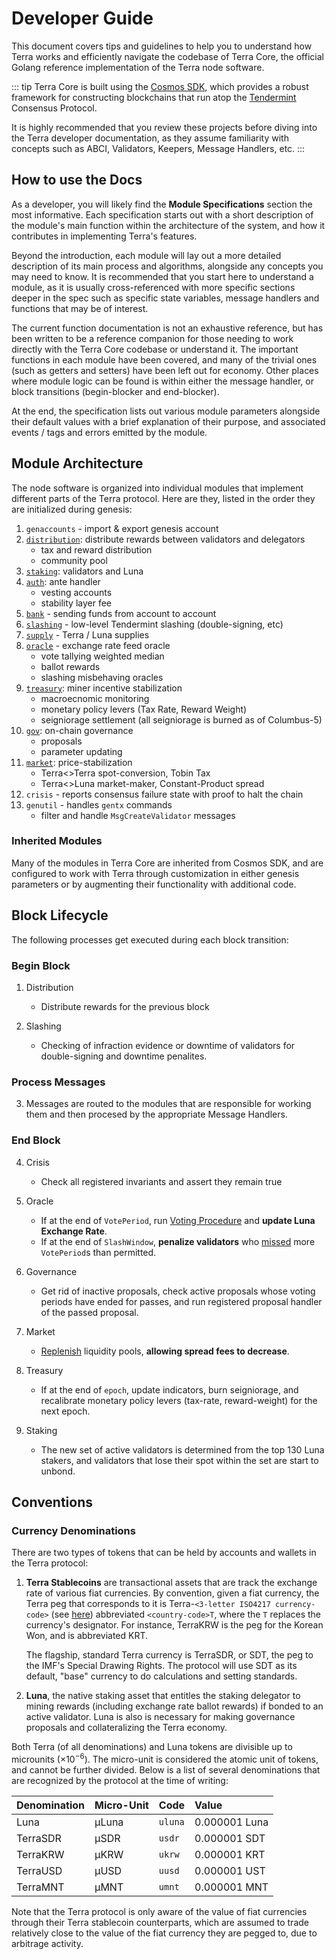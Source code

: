 # Developer Guide

This document covers tips and guidelines to help you to understand how Terra works and efficiently navigate the codebase of Terra Core, the official Golang reference implementation of the Terra node software.

::: tip
Terra Core is built using the [Cosmos SDK](https://cosmos.network/sdk), which provides a robust framework for constructing blockchains that run atop the [Tendermint](https://tendermint.com/) Consensus Protocol.

It is highly recommended that you review these projects before diving into the Terra developer documentation, as they assume familiarity with concepts such as ABCI, Validators, Keepers, Message Handlers, etc.
:::

## How to use the Docs

As a developer, you will likely find the **Module Specifications** section the most informative. Each specification starts out with a short description of the module's main function within the architecture of the system, and how it contributes in implementing Terra's features.

Beyond the introduction, each module will lay out a more detailed description of its main process and algorithms, alongside any concepts you may need to know. It is recommended that you start here to understand a module, as it is usually cross-referenced with more specific sections deeper in the spec such as specific state variables, message handlers and functions that may be of interest.

The current function documentation is not an exhaustive reference, but has been written to be a reference companion for those needing to work directly with the Terra Core codebase or understand it. The important functions in each module have been covered, and many of the trivial ones (such as getters and setters) have been left out for economy. Other places where module logic can be found is within either the message handler, or block transitions (begin-blocker and end-blocker).

At the end, the specification lists out various module parameters alongside their default values with a brief explanation of their purpose, and associated events / tags and errors emitted by the module.

## Module Architecture

The node software is organized into individual modules that implement different parts of the Terra protocol. Here are they, listed in the order they are initialized during genesis:

1. `genaccounts` - import & export genesis account
2. [`distribution`](spec-distribution.md): distribute rewards between validators and delegators
   - tax and reward distribution
   - community pool
3. [`staking`](spec-staking.md): validators and Luna
4. [`auth`](spec-auth.md): ante handler
   - vesting accounts
   - stability layer fee
5. [`bank`](spec-bank.md) - sending funds from account to account
6. [`slashing`](spec-slashing.md) - low-level Tendermint slashing (double-signing, etc)
7. [`supply`](spec-supply.md) - Terra / Luna supplies
8. [`oracle`](spec-oracle.md) - exchange rate feed oracle
   - vote tallying weighted median
   - ballot rewards
   - slashing misbehaving oracles
9. [`treasury`](spec-treasury.md): miner incentive stabilization
   - macroecnomic monitoring
   - monetary policy levers (Tax Rate, Reward Weight)
   - seigniorage settlement (all seigniorage is burned as of Columbus-5)
10. [`gov`](spec-governance.md): on-chain governance
    - proposals
    - parameter updating
11. [`market`](spec-market.md): price-stabilization
    - Terra<>Terra spot-conversion, Tobin Tax
    - Terra<>Luna market-maker, Constant-Product spread
12. `crisis` - reports consensus failure state with proof to halt the chain
13. `genutil` - handles `gentx` commands
    - filter and handle `MsgCreateValidator` messages

### Inherited Modules

Many of the modules in Terra Core are inherited from Cosmos SDK, and are configured to work with Terra through customization in either genesis parameters or by augmenting their functionality with additional code.

## Block Lifecycle

The following processes get executed during each block transition:

### Begin Block

1. Distribution

   - Distribute rewards for the previous block

2. Slashing
   - Checking of infraction evidence or downtime of validators for double-signing and downtime penalites.

### Process Messages

3. Messages are routed to the modules that are responsible for working them and then procesed by the appropriate Message Handlers.

### End Block

4. Crisis

   - Check all registered invariants and assert they remain true

5. Oracle

   - If at the end of `VotePeriod`, run [Voting Procedure](spec-oracle.md#voting-procedure) and **update Luna Exchange Rate**.
   - If at the end of `SlashWindow`, **penalize validators** who [missed](spec-oracle.md#slashing) more `VotePeriod`s than permitted.

6. Governance

   - Get rid of inactive proposals, check active proposals whose voting periods have ended for passes, and run registered proposal handler of the passed proposal.

7. Market

   - [Replenish](spec-market.md#end-block) liquidity pools, **allowing spread fees to decrease**.

8. Treasury

   - If at the end of `epoch`, update indicators, burn seigniorage, and recalibrate monetary policy levers (tax-rate, reward-weight) for the next epoch.

9. Staking
   - The new set of active validators is determined from the top 130 Luna stakers, and validators that lose their spot within the set are start to unbond.

## Conventions

### Currency Denominations

There are two types of tokens that can be held by accounts and wallets in the Terra protocol:

1. **Terra Stablecoins** are transactional assets that are track the exchange rate of various fiat currencies. By convention, given a fiat currency, the Terra peg that corresponds to it is Terra-`<3-letter ISO4217 currency-code>` (see [here](https://www.xe.com/iso4217.php)) abbreviated `<country-code>T`, where the `T` replaces the currency's designator. For instance, TerraKRW is the peg for the Korean Won, and is abbreviated KRT.

   The flagship, standard Terra currency is TerraSDR, or SDT, the peg to the IMF's Special Drawing Rights. The protocol will use SDT as its default, "base" currency to do calculations and setting standards.

2. **Luna**, the native staking asset that entitles the staking delegator to mining rewards (including exchange rate ballot rewards) if bonded to an active validator. Luna is also is necessary for making governance proposals and collateralizing the Terra economy.

Both Terra (of all denominations) and Luna tokens are divisible up to microunits ($\times 10^{-6}$). The micro-unit is considered the atomic unit of tokens, and cannot be further divided. Below is a list of several denominations that are recognized by the protocol at the time of writing:

| Denomination | Micro-Unit | Code    | Value         |
| :----------- | :--------- | :------ | :------------ |
| Luna         | µLuna      | `uluna` | 0.000001 Luna |
| TerraSDR     | µSDR       | `usdr`  | 0.000001 SDT  |
| TerraKRW     | µKRW       | `ukrw`  | 0.000001 KRT  |
| TerraUSD     | µUSD       | `uusd`  | 0.000001 UST  |
| TerraMNT     | µMNT       | `umnt`  | 0.000001 MNT  |

Note that the Terra protocol is only aware of the value of fiat currencies through their Terra stablecoin counterparts, which are assumed to trade relatively close to the value of the fiat currency they are pegged to, due to arbitrage activity.
